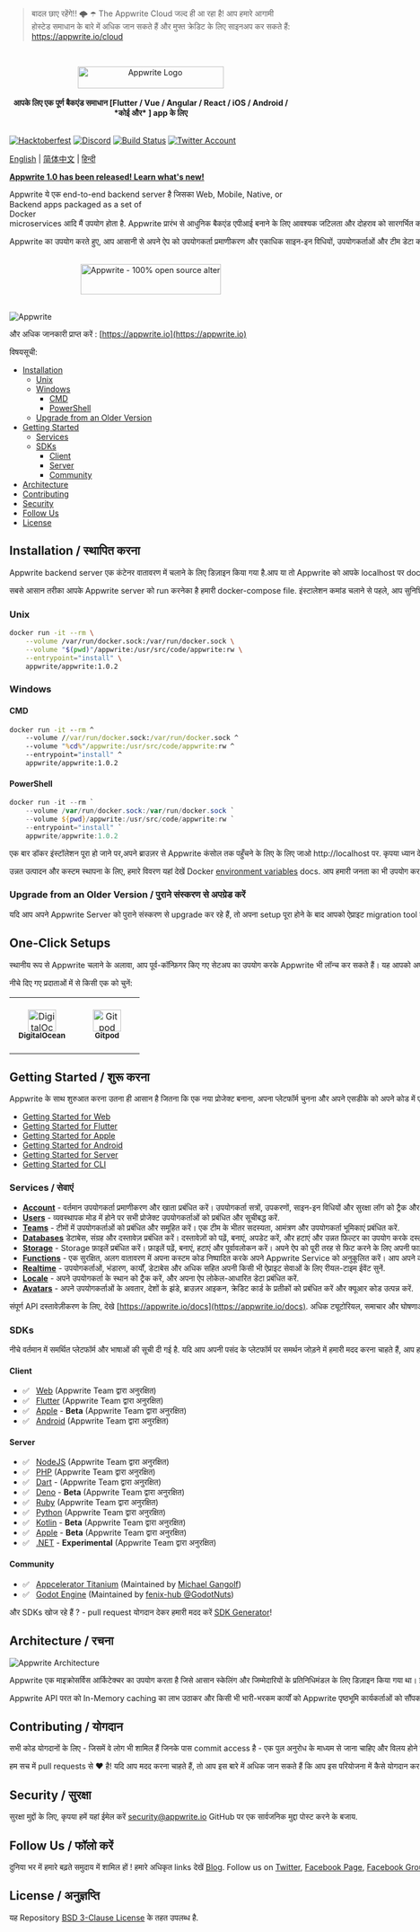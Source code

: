 > बादल छाए रहेंगे!! 🌩 ☂️
> The Appwrite Cloud जल्द ही आ रहा है! आप हमारे आगामी होस्टेड समाधान के बारे में अधिक जान सकते हैं और मुफ्त क्रेडिट के लिए साइनअप कर सकते हैं: https://appwrite.io/cloud

<br />
<p align="center">
    <a href="https://appwrite.io" target="_blank"><img width="260" height="39" src="https://appwrite.io/images/appwrite.svg" alt="Appwrite Logo"></a>
    <br />
    <br />
    <b> आपके लिए एक पूर्ण बैकएंड समाधान [Flutter / Vue / Angular / React / iOS / Android /  *कोई और* ] app के लिए</b>
    <br />
    <br />
</p>


<!-- [![Build Status](https://img.shields.io/travis/com/appwrite/appwrite?style=flat-square)](https://travis-ci.com/appwrite/appwrite) -->

[![Hacktoberfest](https://img.shields.io/static/v1?label=hacktoberfest&message=ready&color=191120&style=flat-square)](https://hacktoberfest.appwrite.io)
[![Discord](https://img.shields.io/discord/564160730845151244?label=discord&style=flat-square)](https://appwrite.io/discord?r=Github)
[![Build Status](https://img.shields.io/github/workflow/status/appwrite/appwrite/Tests?label=tests&style=flat-square)](https://github.com/appwrite/appwrite/actions)
[![Twitter Account](https://img.shields.io/twitter/follow/appwrite?color=00acee&label=twitter&style=flat-square)](https://twitter.com/appwrite)

<!-- [![Docker Pulls](https://img.shields.io/docker/pulls/appwrite/appwrite?color=f02e65&style=flat-square)](https://hub.docker.com/r/appwrite/appwrite) -->
<!-- [![Translate](https://img.shields.io/badge/translate-f02e65?style=flat-square)](docs/tutorials/add-translations.md) -->
<!-- [![Swag Store](https://img.shields.io/badge/swag%20store-f02e65?style=flat-square)](https://store.appwrite.io) -->

[English](README.md) | [简体中文](README-CN.md) | [हिन्दी](README-HINDI.md)

[**Appwrite 1.0 has been released! Learn what's new!**](https://appwrite.io/1.0)

Appwrite ये एक end-to-end backend server है जिसका Web, Mobile, Native, or Backend apps packaged as a set of Docker<nobr> microservices आदि मैं उपयोग होता है. Appwrite प्रारंभ से आधुनिक बैकएंड एपीआई बनाने के लिए आवश्यक जटिलता और दोहराव को सारगर्भित करता है और आपको तेजी से सुरक्षित ऐप्स बनाने की अनुमति देता है.

Appwrite का उपयोग करते हुए, आप आसानी से अपने ऐप को उपयोगकर्ता प्रमाणीकरण और एकाधिक साइन-इन विधियों, उपयोगकर्ताओं और टीम डेटा को संग्रहीत करने और क्वेरी करने के लिए एक डेटाबेस, भंडारण और फ़ाइल प्रबंधन, छवि हेरफेर, क्लाउड फ़ंक्शंस के साथ एकीकृत कर सकते हैं  तथा [अधिक सेवाएं](https://appwrite.io/docs).

<p align="center">
    <br />
    <a href="https://www.producthunt.com/posts/appwrite-2?utm_source=badge-top-post-badge&utm_medium=badge&utm_souce=badge-appwrite-2" target="_blank"><img src="https://api.producthunt.com/widgets/embed-image/v1/top-post-badge.svg?post_id=360315&theme=light&period=daily" alt="Appwrite - 100&#0037;&#0032;open&#0032;source&#0032;alternative&#0032;for&#0032;Firebase | Product Hunt" style="width: 250px; height: 54px;" width="250" height="54" /></a>
    <br />
    <br />
</p>

![Appwrite](public/images/github.png)

और अधिक जानकारी प्राप्त करें : [https://appwrite.io](https://appwrite.io)

विषयसूची:

- [Installation](#installation)
  - [Unix](#unix)
  - [Windows](#windows)
    - [CMD](#cmd)
    - [PowerShell](#powershell)
  - [Upgrade from an Older Version](#upgrade-from-an-older-version)
- [Getting Started](#getting-started)
  - [Services](#services)
  - [SDKs](#sdks)
    - [Client](#client)
    - [Server](#server)
    - [Community](#community)
- [Architecture](#architecture)
- [Contributing](#contributing)
- [Security](#security)
- [Follow Us](#follow-us)
- [License](#license)

## Installation / स्थापित करना

Appwrite backend server एक कंटेनर वातावरण में चलाने के लिए डिज़ाइन किया गया है.आप या तो  Appwrite को आपके localhost पर  docker-compose या किसी अन्य container orchestration tool जैसे Kubernetes, Docker Swarm, or Rancher की मदद से run कर सकते हैं . 

सबसे आसान तरीका आपके Appwrite server को run करनेका है हमारी docker-compose file. इंस्टालेशन कमांड चलाने से पहले, आप सुनिश्चित करें कि आपके पास [Docker](https://www.docker.com/products/docker-desktop) आपकी मशीन पर स्थापित है:

### Unix

```bash
docker run -it --rm \
    --volume /var/run/docker.sock:/var/run/docker.sock \
    --volume "$(pwd)"/appwrite:/usr/src/code/appwrite:rw \
    --entrypoint="install" \
    appwrite/appwrite:1.0.2
```

### Windows

#### CMD

```cmd
docker run -it --rm ^
    --volume //var/run/docker.sock:/var/run/docker.sock ^
    --volume "%cd%"/appwrite:/usr/src/code/appwrite:rw ^
    --entrypoint="install" ^
    appwrite/appwrite:1.0.2
```

#### PowerShell

```powershell
docker run -it --rm `
    --volume /var/run/docker.sock:/var/run/docker.sock `
    --volume ${pwd}/appwrite:/usr/src/code/appwrite:rw `
    --entrypoint="install" `
    appwrite/appwrite:1.0.2
```

एक बार डॉकर इंस्टॉलेशन पूरा हो जाने पर,अपने ब्राउज़र से Appwrite कंसोल तक पहुँचने के लिए के लिए जाओ http://localhost पर. कृपया ध्यान दें कि non-Linux native hosts पर, स्थापना पूर्ण होने के बाद सर्वर को शुरू होने में कुछ मिनट लग सकते हैं.

उन्नत उत्पादन और कस्टम स्थापना के लिए, हमारे विवरण यहां देखें Docker [environment variables](https://appwrite.io/docs/environment-variables) docs. आप हमारी जनता का भी उपयोग कर सकते हैं [docker-compose.yml](https://appwrite.io/install/compose) और [.env](https://appwrite.io/install/env) फ़ाइलों को मैन्युअल रूप से एक वातावरण स्थापित करने के लिए.

### Upgrade from an Older Version / पुराने संस्करण से अपग्रेड करें

यदि आप अपने Appwrite Server को पुराने संस्करण से upgrade कर रहे हैं, तो अपना setup पूरा होने के बाद आपको ऐप्राइट migration tool का उपयोग करना चाहिए। इस बारे में अधिक जानकारी के लिए देखें[Installation Docs](https://appwrite.io/docs/installation).

## One-Click Setups

स्थानीय रूप से Appwrite चलाने के अलावा, आप पूर्व-कॉन्फ़िगर किए गए सेटअप का उपयोग करके Appwrite भी लॉन्च कर सकते हैं। यह आपको अपने स्थानीय मशीन पर डॉकर को स्थापित किए बिना जल्दी से ऐप्राइट के साथ उठने और चलने की अनुमति देता है।

नीचे दिए गए प्रदाताओं में से किसी एक को चुनें:

<table border="0">
  <tr>
    <td align="center" width="100" height="100">
      <a href="https://marketplace.digitalocean.com/apps/appwrite">
        <img width="50" height="39" src="public/images/integrations/digitalocean-logo.svg" alt="DigitalOcean Logo" />
          <br /><sub><b>DigitalOcean</b></sub></a>
        </a>
    </td>
    <td align="center" width="100" height="100">
      <a href="https://gitpod.io/#https://github.com/appwrite/integration-for-gitpod">
        <img width="50" height="39" src="public/images/integrations/gitpod-logo.svg" alt="Gitpod Logo" />
          <br /><sub><b>Gitpod</b></sub></a>    
      </a>
    </td>
  </tr>
</table>

## Getting Started / शुरू करना

Appwrite के साथ शुरुआत करना उतना ही आसान है जितना कि एक नया प्रोजेक्ट बनाना, अपना प्लेटफॉर्म चुनना और अपने एसडीके को अपने कोड में एकीकृत करना। आप हमारे गेटिंग स्टार्टेड ट्यूटोरियल्स में से किसी एक को पढ़कर आसानी से अपनी पसंद के प्लेटफॉर्म के साथ शुरुआत कर सकते हैं।

- [Getting Started for Web](https://appwrite.io/docs/getting-started-for-web)
- [Getting Started for Flutter](https://appwrite.io/docs/getting-started-for-flutter)
- [Getting Started for Apple](https://appwrite.io/docs/getting-started-for-apple)
- [Getting Started for Android](https://appwrite.io/docs/getting-started-for-android)
- [Getting Started for Server](https://appwrite.io/docs/getting-started-for-server)
- [Getting Started for CLI](https://appwrite.io/docs/command-line)

### Services / सेवाएं

- [**Account**](https://appwrite.io/docs/client/account) - वर्तमान उपयोगकर्ता प्रमाणीकरण और खाता प्रबंधित करें। उपयोगकर्ता सत्रों, उपकरणों, साइन-इन विधियों और सुरक्षा लॉग को ट्रैक और प्रबंधित करें.
- [**Users**](https://appwrite.io/docs/server/users) - व्यवस्थापक मोड में होने पर सभी प्रोजेक्ट उपयोगकर्ताओं को प्रबंधित और सूचीबद्ध करें.
- [**Teams**](https://appwrite.io/docs/client/teams) - टीमों में उपयोगकर्ताओं को प्रबंधित और समूहित करें। एक टीम के भीतर सदस्यता, आमंत्रण और उपयोगकर्ता भूमिकाएं प्रबंधित करें.
- [**Databases**](https://appwrite.io/docs/client/databases) डेटाबेस, संग्रह और दस्तावेज़ प्रबंधित करें। दस्तावेज़ों को पढ़ें, बनाएं, अपडेट करें, और हटाएं और उन्नत फ़िल्टर का उपयोग करके दस्तावेज़ संग्रह की फ़िल्टर सूचियाँ.
- [**Storage**](https://appwrite.io/docs/client/storage) - Storage फ़ाइलें प्रबंधित करें। फ़ाइलें पढ़ें, बनाएं, हटाएं और पूर्वावलोकन करें। अपने ऐप को पूरी तरह से फिट करने के लिए अपनी फाइलों के पूर्वावलोकन में हेरफेर करें। क्लैमएवी द्वारा सभी फाइलों को स्कैन किया जाता है और सुरक्षित और एन्क्रिप्टेड तरीके से संग्रहीत किया जाता है.
- [**Functions**](https://appwrite.io/docs/server/functions) - एक सुरक्षित, अलग वातावरण में अपना कस्टम कोड निष्पादित करके अपने Appwrite Service को अनुकूलित करें। आप अपने कोड को किसी भी ऐप्राइट सिस्टम ईवेंट पर मैन्युअल रूप से या CRON शेड्यूल का उपयोग करके ट्रिगर कर सकते हैं.
- [**Realtime**](https://appwrite.io/docs/realtime) - उपयोगकर्ताओं, भंडारण, कार्यों, डेटाबेस और अधिक सहित अपनी किसी भी ऐप्राइट सेवाओं के लिए रीयल-टाइम ईवेंट सुनें.
- [**Locale**](https://appwrite.io/docs/client/locale) - अपने उपयोगकर्ता के स्थान को ट्रैक करें, और अपना ऐप लोकेल-आधारित डेटा प्रबंधित करें.
- [**Avatars**](https://appwrite.io/docs/client/avatars) - अपने उपयोगकर्ताओं के अवतार, देशों के झंडे, ब्राउज़र आइकन, क्रेडिट कार्ड के प्रतीकों को प्रबंधित करें और क्यूआर कोड उत्पन्न करें.

संपूर्ण API दस्तावेज़ीकरण के लिए, देखे [https://appwrite.io/docs](https://appwrite.io/docs). अधिक ट्यूटोरियल, समाचार और घोषणाओं के लिए हमारे  [blog](https://medium.com/appwrite-io) और [Discord Server](https://discord.gg/GSeTUeA) देखें.

### SDKs



नीचे वर्तमान में समर्थित प्लेटफॉर्म और भाषाओं की सूची दी गई है. यदि आप अपनी पसंद के प्लेटफॉर्म पर समर्थन जोड़ने में हमारी मदद करना चाहते हैं, आप हमारे  [SDK Generator](https://github.com/appwrite/sdk-generator) project और देखो हमारा [contribution guide](https://github.com/appwrite/sdk-generator/blob/master/CONTRIBUTING.md) जा सकते हैं.

#### Client

- ✅ &nbsp; [Web](https://github.com/appwrite/sdk-for-web) (Appwrite Team द्वारा अनुरक्षित)
- ✅ &nbsp; [Flutter](https://github.com/appwrite/sdk-for-flutter) (Appwrite Team द्वारा अनुरक्षित)
- ✅ &nbsp; [Apple](https://github.com/appwrite/sdk-for-apple) - **Beta** (Appwrite Team द्वारा अनुरक्षित)
- ✅ &nbsp; [Android](https://github.com/appwrite/sdk-for-android) (Appwrite Team द्वारा अनुरक्षित)

#### Server

- ✅ &nbsp; [NodeJS](https://github.com/appwrite/sdk-for-node) (Appwrite Team द्वारा अनुरक्षित)
- ✅ &nbsp; [PHP](https://github.com/appwrite/sdk-for-php) (Appwrite Team द्वारा अनुरक्षित)
- ✅ &nbsp; [Dart](https://github.com/appwrite/sdk-for-dart) - (Appwrite Team द्वारा अनुरक्षित)
- ✅ &nbsp; [Deno](https://github.com/appwrite/sdk-for-deno) - **Beta** (Appwrite Team द्वारा अनुरक्षित)
- ✅ &nbsp; [Ruby](https://github.com/appwrite/sdk-for-ruby) (Appwrite Team द्वारा अनुरक्षित)
- ✅ &nbsp; [Python](https://github.com/appwrite/sdk-for-python) (Appwrite Team द्वारा अनुरक्षित)
- ✅ &nbsp; [Kotlin](https://github.com/appwrite/sdk-for-kotlin) - **Beta** (Appwrite Team द्वारा अनुरक्षित)
- ✅ &nbsp; [Apple](https://github.com/appwrite/sdk-for-apple) - **Beta** (Appwrite Team द्वारा अनुरक्षित)
- ✅ &nbsp; [.NET](https://github.com/appwrite/sdk-for-dotnet) - **Experimental** (Appwrite Team द्वारा अनुरक्षित)

#### Community

- ✅ &nbsp; [Appcelerator Titanium](https://github.com/m1ga/ti.appwrite) (Maintained by [Michael Gangolf](https://github.com/m1ga/))
- ✅ &nbsp; [Godot Engine](https://github.com/GodotNuts/appwrite-sdk) (Maintained by [fenix-hub @GodotNuts](https://github.com/fenix-hub))

और  SDKs खोज रहे हैं ? - pull request योगदान देकर हमारी मदद करें [SDK Generator](https://github.com/appwrite/sdk-generator)!

## Architecture / रचना

![Appwrite Architecture](docs/specs/overview.drawio.svg)

Appwrite एक माइक्रोसर्विस आर्किटेक्चर का उपयोग करता है जिसे आसान स्केलिंग और जिम्मेदारियों के प्रतिनिधिमंडल के लिए डिज़ाइन किया गया था। इसके अलावा, एपराइट आपके मौजूदा ज्ञान और पसंद के प्रोटोकॉल का लाभ उठाकर आपको अपने संसाधनों के साथ बातचीत करने की अनुमति देने के लिए कई एपीआई (आरईएसटी, वेबसॉकेट, और ग्राफक्यूएल-जल्द) का समर्थन करता है.

Appwrite API परत को In-Memory caching का लाभ उठाकर और किसी भी भारी-भरकम कार्यों को Appwrite पृष्ठभूमि कार्यकर्ताओं को सौंपकर बेहद तेज़ होने के लिए डिज़ाइन किया गया था। पृष्ठभूमि कार्यकर्ता आपको लोड को संभालने के लिए एक संदेश कतार का उपयोग करके अपनी गणना क्षमता और लागतों को सटीक रूप से नियंत्रित करने की अनुमति देते हैं। आप हमारी वास्तुकला के बारे में अधिक जान सकते हैं[contribution guide / योगदान गाइड](CONTRIBUTING.md#architecture-1).

## Contributing / योगदान

सभी कोड योगदानों के लिए - जिसमें वे लोग भी शामिल हैं जिनके पास  commit access है -  एक पुल अनुरोध के माध्यम से जाना चाहिए और विलय होने से पहले एक core developer द्वारा अनुमोदित होना चाहिए। यह सभी code की उचित समीक्षा सुनिश्चित करने के लिए है।.

हम सच में pull requests से ❤️  है! यदि आप मदद करना चाहते हैं, तो आप इस बारे में अधिक जान सकते हैं कि आप इस परियोजना में कैसे योगदान कर सकते हैं[contribution guide](CONTRIBUTING.md).

## Security / सुरक्षा

सुरक्षा मुद्दों के लिए, कृपया हमें यहां ईमेल करें [security@appwrite.io](mailto:security@appwrite.io) GitHub पर एक सार्वजनिक मुद्दा पोस्ट करने के बजाय.

## Follow Us / फॉलो करें

दुनिया भर में हमारे बढ़ते समुदाय में शामिल हों ! हमारे अधिकृत links देखें  [Blog](https://medium.com/appwrite-io). Follow us on [Twitter](https://twitter.com/appwrite), [Facebook Page](https://www.facebook.com/appwrite.io), [Facebook Group](https://www.facebook.com/groups/appwrite.developers/) , [Dev Community](https://dev.to/appwrite) या हमारे लाइव में शामिल हों [Discord server](https://discord.gg/GSeTUeA) अधिक सहायता, विचारों और चर्चाओं के लिए.

## License / अनुज्ञप्ति


यह Repository [BSD 3-Clause License](./LICENSE)  के तहत उपलब्ध है.
